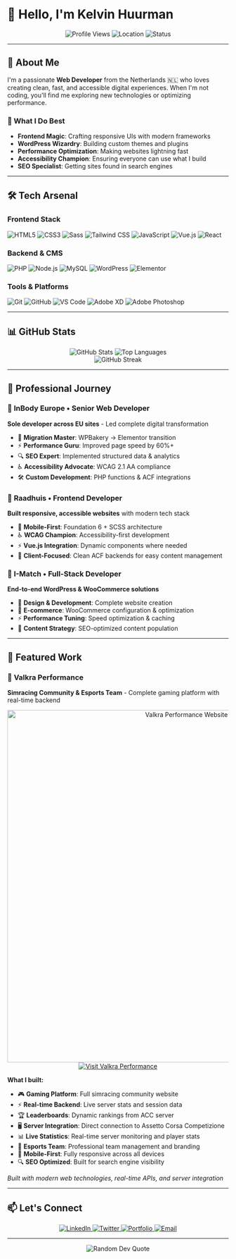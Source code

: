 # 👋 Hello, I'm Kelvin Huurman

<div align="center">
  <img src="https://komarev.com/ghpvc/?username=KelvinPH&style=flat-square&color=8A2BE2" alt="Profile Views" />
  <img src="https://img.shields.io/badge/From-Netherlands-FF6B6B?style=flat-square&logo=location" alt="Location" />
  <img src="https://img.shields.io/badge/Status-Available%20for%20Work-00C853?style=flat-square" alt="Status" />
</div>

---

## 🚀 About Me

I'm a passionate **Web Developer** from the Netherlands 🇳🇱 who loves creating clean, fast, and accessible digital experiences. When I'm not coding, you'll find me exploring new technologies or optimizing performance.

### 🎯 What I Do Best
- **Frontend Magic**: Crafting responsive UIs with modern frameworks
- **WordPress Wizardry**: Building custom themes and plugins  
- **Performance Optimization**: Making websites lightning fast
- **Accessibility Champion**: Ensuring everyone can use what I build
- **SEO Specialist**: Getting sites found in search engines

---

## 🛠️ Tech Arsenal

### Frontend Stack
![HTML5](https://img.shields.io/badge/HTML5-E34F26?style=for-the-badge&logo=html5&logoColor=white)
![CSS3](https://img.shields.io/badge/CSS3-1572B6?style=for-the-badge&logo=css3&logoColor=white)
![Sass](https://img.shields.io/badge/Sass-CC6699?style=for-the-badge&logo=sass&logoColor=white)
![Tailwind CSS](https://img.shields.io/badge/Tailwind_CSS-06B6D4?style=for-the-badge&logo=tailwind-css&logoColor=white)
![JavaScript](https://img.shields.io/badge/JavaScript-F7DF1E?style=for-the-badge&logo=javascript&logoColor=black)
![Vue.js](https://img.shields.io/badge/Vue.js-4FC08D?style=for-the-badge&logo=vue.js&logoColor=white)
![React](https://img.shields.io/badge/React-20232A?style=for-the-badge&logo=react&logoColor=61DAFB)

### Backend & CMS
![PHP](https://img.shields.io/badge/PHP-777BB4?style=for-the-badge&logo=php&logoColor=white)
![Node.js](https://img.shields.io/badge/Node.js-339933?style=for-the-badge&logo=nodedotjs&logoColor=white)
![MySQL](https://img.shields.io/badge/MySQL-4479A1?style=for-the-badge&logo=mysql&logoColor=white)
![WordPress](https://img.shields.io/badge/WordPress-21759B?style=for-the-badge&logo=wordpress&logoColor=white)
![Elementor](https://img.shields.io/badge/Elementor-92003B?style=for-the-badge&logo=elementor&logoColor=white)

### Tools & Platforms
![Git](https://img.shields.io/badge/Git-F05032?style=for-the-badge&logo=git&logoColor=white)
![GitHub](https://img.shields.io/badge/GitHub-100000?style=for-the-badge&logo=github&logoColor=white)
![VS Code](https://img.shields.io/badge/VS_Code-007ACC?style=for-the-badge&logo=visual-studio-code&logoColor=white)
![Adobe XD](https://img.shields.io/badge/Adobe_XD-FF61F6?style=for-the-badge&logo=adobe-xd&logoColor=white)
![Adobe Photoshop](https://img.shields.io/badge/Adobe_Photoshop-31A8FF?style=for-the-badge&logo=adobe-photoshop&logoColor=white)

---

## 📊 GitHub Stats

<div align="center">
  <img src="https://github-readme-stats.vercel.app/api?username=KelvinPH&show_icons=true&theme=default&hide_border=true&bg_color=ffffff&title_color=333333&text_color=666666&icon_color=8A2BE2" alt="GitHub Stats" />
  <img src="https://github-readme-stats.vercel.app/api/top-langs/?username=KelvinPH&layout=compact&theme=default&hide_border=true&bg_color=ffffff&title_color=333333&text_color=666666&langs_count=8" alt="Top Languages" />
</div>

<div align="center">
  <img src="https://github-readme-streak-stats.herokuapp.com/?user=KelvinPH&theme=default&hide_border=true" alt="GitHub Streak" />
</div>

---

## 💼 Professional Journey

### 🚀 **InBody Europe • Senior Web Developer**
**Sole developer across EU sites** - Led complete digital transformation
- 🔄 **Migration Master**: WPBakery → Elementor transition
- ⚡ **Performance Guru**: Improved page speed by 60%+
- 🔍 **SEO Expert**: Implemented structured data & analytics
- ♿ **Accessibility Advocate**: WCAG 2.1 AA compliance
- 🛠️ **Custom Development**: PHP functions & ACF integrations

### 🎨 **Raadhuis • Frontend Developer**
**Built responsive, accessible websites** with modern tech stack
- 📱 **Mobile-First**: Foundation 6 + SCSS architecture
- ♿ **WCAG Champion**: Accessibility-first development
- ⚡ **Vue.js Integration**: Dynamic components where needed
- 🎯 **Client-Focused**: Clean ACF backends for easy content management

### 🛒 **I-Match • Full-Stack Developer**
**End-to-end WordPress & WooCommerce solutions**
- 🎨 **Design & Development**: Complete website creation
- 🛒 **E-commerce**: WooCommerce configuration & optimization
- ⚡ **Performance Tuning**: Speed optimization & caching
- 🎯 **Content Strategy**: SEO-optimized content population

---

## 🌟 Featured Work

### 🏁 **Valkra Performance**
**Simracing Community & Esports Team** - Complete gaming platform with real-time backend

<div align="center">
  <img src="valkraperformancecom.png" alt="Valkra Performance Website" width="800" />
  
  <br/>
  
  <a href="https://valkraperformance.com/" target="_blank">
    <img src="https://img.shields.io/badge/Visit%20Website-8A2BE2?style=for-the-badge&logo=globe&logoColor=white" alt="Visit Valkra Performance" />
  </a>
</div>

**What I built:**
- 🎮 **Gaming Platform**: Full simracing community website
- ⚡ **Real-time Backend**: Live server stats and session data
- 🏆 **Leaderboards**: Dynamic rankings from ACC server
- 🖥️ **Server Integration**: Direct connection to Assetto Corsa Competizione
- 📊 **Live Statistics**: Real-time server monitoring and player stats
- 🎯 **Esports Team**: Professional team management and branding
- 📱 **Mobile-First**: Fully responsive across all devices
- 🔍 **SEO Optimized**: Built for search engine visibility

*Built with modern web technologies, real-time APIs, and server integration*

---

## 📫 Let's Connect

<div align="center">
  <a href="https://linkedin.com/in/your-profile" target="_blank">
    <img src="https://img.shields.io/badge/LinkedIn-0077B5?style=for-the-badge&logo=linkedin&logoColor=white" alt="LinkedIn" />
  </a>
  <a href="https://twitter.com/your-handle" target="_blank">
    <img src="https://img.shields.io/badge/Twitter-1DA1F2?style=for-the-badge&logo=twitter&logoColor=white" alt="Twitter" />
  </a>
  <a href="https://your-portfolio.com" target="_blank">
    <img src="https://img.shields.io/badge/Portfolio-FF6B6B?style=for-the-badge&logo=todoist&logoColor=white" alt="Portfolio" />
  </a>
  <a href="mailto:your-email@example.com">
    <img src="https://img.shields.io/badge/Email-D14836?style=for-the-badge&logo=gmail&logoColor=white" alt="Email" />
  </a>
</div>

---

<div align="center">
  <img src="https://quotes-github-readme.vercel.app/api?type=horizontal&theme=radical" alt="Random Dev Quote" />
</div>